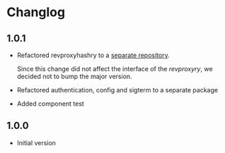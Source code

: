 # Changlog

## 1.0.1
* Refactored revproxyhashry to a [separate repository](https://bitbucket.org/parqueryopen/revproxyhashry). 

  Since this change did not affect the interface of the _revproxyry_, we decided not to bump the major
  version.

* Refactored authentication, config and sigterm to a separate package
* Added component test 


## 1.0.0
* Initial version
